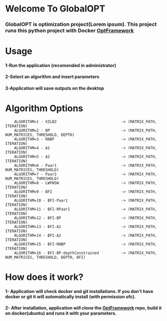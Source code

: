 # Welcome To GlobalOPT
### GlobalOPT is optimization project(Lorem ipsum). This project runs this python project with Docker [OptFramework](https://github.com/demirmehmet0/GlobalOptFramework)

# Usage
#### 1-Run the application (recomended in administrator)
#### 2-Select an algorithm and insert parameters
#### 3-Application will save outputs on the desktop

# Algorithm Options
        ALGORITHM=1 - XZLBZ                             -> (MATRIX_PATH, ITERATION)
        ALGORITHM=2 - BP                                -> (MATRIX_PATH, NUM_MATRICES, THRESHOLD, DEPTH)
        ALGORITHM=3 - RNBP                              -> (MATRIX_PATH, ITERATION)
        ALGORITHM=4 - A1                                -> (MATRIX_PATH, ITERATION)
        ALGORITHM=5 - A2                                -> (MATRIX_PATH, ITERATION)
        ALGORITHM=6 - Paar1                             -> (MATRIX_PATH, NUM_MATRICES, THRESHOLD)
        ALGORITHM=7 - Paar2                             -> (MATRIX_PATH, NUM_MATRICES, THRESHOLD)
        ALGORITHM=8 - LWFWSW                            -> (MATRIX_PATH, ITERATION)
        ALGORITHM=9 - BFI                               -> (MATRIX_PATH, ITERATION)
        ALGORITHM=10 - BFI-Paar1                        -> (MATRIX_PATH, ITERATION)
        ALGORITHM=11 - BFI-RPaar1                       -> (MATRIX_PATH, ITERATION)
        ALGORITHM=12 - BFI-BP                           -> (MATRIX_PATH, ITERATION)
        ALGORITHM=13 - BFI-A1                           -> (MATRIX_PATH, ITERATION)
        ALGORITHM=14 - BFI-A2                           -> (MATRIX_PATH, ITERATION)
        ALGORITHM=15 - BFI-RNBP                         -> (MATRIX_PATH, ITERATION)
        ALGORITHM=16 - BFI-BP-depthConstrained          -> (MATRIX_PATH, NUM_MATRICES, THRESHOLD, DEPTH, BFI)

# How does it work?
#### 1- Application will check docker and git installations. If you don't have docker or git it will automatically install (with permission ofc). 
#### 2- After installation, application will clone the [OptFramework](https://github.com/mraposka/DockerOPT) repo, build it on docker(ubuntu) and runs it with your parameters.
